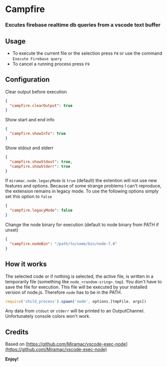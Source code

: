 # Campfire

### Excutes firebase realtime db queries from a vscode text buffer

## Usage

* To execute the current file or the selection press `F8` or use the command `Execute Firebase query`
* To cancel a running process press `F9`

## Configuration

Clear output before execution

````json
{
  "campfire.clearOutput": true
}
````

Show start and end info

````json
{
  "campfire.showInfo": true
}
````

Show stdout and stderr

````json
{
  "campfire.showStdout": true,
  "campfire.showStderr": true
}
````

If `miramac.node.legacyMode` is `true` (default) the extention will not use new features and options. Because of some strange problems I can't reproduce, the extension remains in legacy mode. To use the following options simply set this option to `false`

````json
{
  "campfire.legacyMode": false
}
````


Change the node binary for execution (default to node binary from PATH if unset)

````json
{
  "campfire.nodeBin": "/path/to/some/bin/node-7.0"
}
````

## How it works

The selected code or if nothing is selected, the active file, is written in a temporarily file (something like `node_<random-sring>.tmp`). You don't have to save the file for execution.
This file will be executed by your installed version of node.js. Therefore `node` has to be in the PATH.

```javascript
require('child_process').spawn('node', options,[tmpFile, args])
```

Any data from `stdout` or `stderr` will be printed to an OutputChannel. Unfortunately console colors won't work.

## Credits
Based on [https://github.com/Miramac/vscode-exec-node](https://github.com/Miramac/vscode-exec-node)

**Enjoy!**
